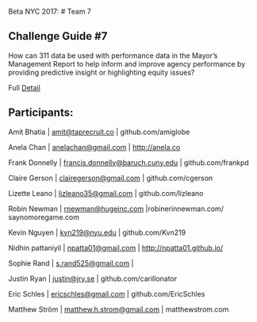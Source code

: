 Beta NYC 2017: # Team 7


## Challenge Guide #7
How can 311 data be used with performance data in the Mayor’s Management Report to help inform and improve agency performance by providing predictive insight or highlighting equity issues?

Full [Detail](https://docs.google.com/document/d/1ajjQJtK4t3YtoiBppA8EkgXVFpfxUiNW95yIzgGRzHc/edit#)


## Participants:

Amit Bhatia | amit@taprecruit.co | github.com/amiglobe

Anela Chan | anelachan@gmail.com | http://anela.co

Frank Donnelly | francis.donnelly@baruch.cuny.edu | github.com/frankpd

Claire Gerson | clairegerson@gmail.com | github.com/cgerson

Lizette Leano | lizleano35@gmail.com | github.com/lizleano

Robin Newman | rnewman@hugeinc.com |robinerinnewman.com/ saynomoregame.com

Kevin Nguyen | kvn219@nyu.edu | github.com/Kvn219

Nidhin pattaniyil | npatta01@gmail.com | http://npatta01.github.io/

Sophie Rand | s.rand525@gmail.com | 

Justin Ryan | justin@jry.se | github.com/carillonator

Eric Schles | ericschles@gmail.com | github.com/EricSchles

Matthew Ström | matthew.h.strom@gmail.com | matthewstrom.com
